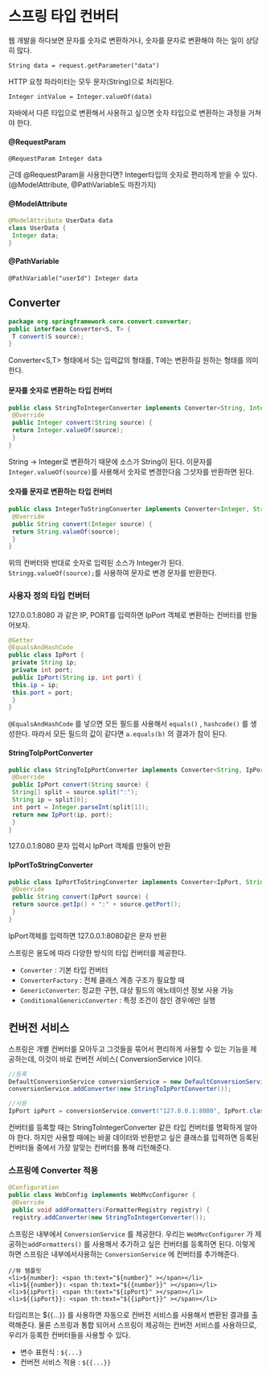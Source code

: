 # 스프링 타입 컨버터
웹 개발을 하다보면 문자를 숫자로 변환하거나, 숫자를 문자로 변환해야 하는 일이 상당히 많다.

`String data = request.getParameter("data")`

HTTP 요청 파라미터는 모두 문자(String)으로 처리된다. 

`Integer intValue = Integer.valueOf(data)`

자바에서 다른 타입으로 변환해서 사용하고 싶으면 숫자 타입으로 변환하는 과정을 거쳐야 한다.

#### @RequestParam
`@RequestParam Integer data`

근데 @RequestParam을 사용한다면? Integer타입의 숫자로 편리하게 받을 수 있다. (@ModelAttribute, @PathVariable도 마찬가지)

#### @ModelAttribute
```java
@ModelAttribute UserData data
class UserData {
 Integer data;
}
```

#### @PathVariable
`@PathVariable("userId") Integer data`

## Converter
```java
package org.springframework.core.convert.converter;
public interface Converter<S, T> {
 T convert(S source);
}
```
Converter<S,T> 형태에서 S는 입력값의 형태를, T에는 변환하길 원하는 형태를 의미한다. 

#### 문자를 숫자로 변환하는 타입 컨버터
```java
public class StringToIntegerConverter implements Converter<String, Integer> {
 @Override
 public Integer convert(String source) {
 return Integer.valueOf(source);
 }
}
```
String -> Integer로 변환하기 때문에 소스가 String이 된다. 이문자를 `Integer.valueOf(source)`를 사용해서 숫자로 변경한다음 그삿자를 반환하면 된다.

#### 숫자를 문자로 변환하는 타입 컨버터
```java
public class IntegerToStringConverter implements Converter<Integer, String> {
 @Override
 public String convert(Integer source) {
 return String.valueOf(source);
 }
}
```
위의 컨버터와 반대로 숫자로 입력된 소스가 Integer가 된다. `Stringg.valueOf(source);`를 사용하여 문자로 변경 문자를 반환한다.

### 사용자 정의 타입 컨버터
127.0.0.1:8080 과 같은 IP, PORT를 입력하면 IpPort 객체로 변환하는 컨버터를 만들어보자.
```java
@Getter
@EqualsAndHashCode
public class IpPort {
 private String ip;
 private int port;
 public IpPort(String ip, int port) {
 this.ip = ip;
 this.port = port;
 }
}
```
`@EqualsAndHashCode` 를 넣으면 모든 필드를 사용해서 `equals()` , `hashcode()` 를 생성한다. 따라서 모든 필드의 값이 같다면 `a.equals(b)` 의 결과가 참이 된다.

#### StringToIpPortConverter
```java
public class StringToIpPortConverter implements Converter<String, IpPort> {
 @Override
 public IpPort convert(String source) {
 String[] split = source.split(":");
 String ip = split[0];
 int port = Integer.parseInt(split[1]);
 return new IpPort(ip, port);
 }
}
```
127.0.0.1:8080 문자 입력시 IpPort 객체를 만들어 반환

#### IpPortToStringConverter
```java
public class IpPortToStringConverter implements Converter<IpPort, String> {
 @Override
 public String convert(IpPort source) {
 return source.getIp() + ":" + source.getPort();
 }
}
```
IpPort객체를 입력하면 127.0.0.1:8080같은 문자 반환

스프링은 용도에 따라 다양한 방식의 타입 컨버터를 제공한다. 
* `Converter` : 기본 타입 컨버터
* `ConverterFactory` : 전체 클래스 계층 구조가 필요할 때
* `GenericConverter`: 정교한 구현, 대상 필드의 애노테이션 정보 사용 가능
* `ConditionalGenericConverter` : 특정 조건이 참인 경우에만 실행

## 컨버전 서비스
스프링은
개별 컨버터를 모아두고 그것들을 묶어서 편리하게 사용할 수 있는 기능을 제공하는데, 이것이 바로 컨버전 서비스( ConversionService )이다.

```java
//등록
DefaultConversionService conversionService = new DefaultConversionService();
conversionService.addConverter(new StringToIpPortConverter());

//사용
IpPort ipPort = conversionService.convert("127.0.0.1:8080", IpPort.class);
```
컨버터를 등록할 때는 StringToIntegerConverter 같은 타입 컨버터를 명확하게 알아야 한다. 하지만 사용할 때에는 바꿀 데이터와 반환받고 싶은 클래스를 입력하면 등록된 컨버터들 중에서 가장 알맞는 컨버터를 통해 리턴해준다.

### 스프링에 Converter 적용
```java
@Configuration
public class WebConfig implements WebMvcConfigurer {
 @Override
 public void addFormatters(FormatterRegistry registry) {
 registry.addConverter(new StringToIntegerConverter());
```
스프링은 내부에서 `ConversionService` 를 제공한다. 우리는 `WebMvcConfigurer` 가 제공하는`addFormatters()` 를 사용해서 추가하고 싶은 컨버터를 등록하면 된다. 이렇게 하면 스프링은 내부에서사용하는 `ConversionService` 에 컨버터를 추가해준다.


```
//뷰 템플릿
<li>${number}: <span th:text="${number}" ></span></li>
<li>${{number}}: <span th:text="${{number}}" ></span></li>
<li>${ipPort}: <span th:text="${ipPort}" ></span></li>
<li>${{ipPort}}: <span th:text="${{ipPort}}" ></span></li>
 ```
타임리프는 ${{...}} 를 사용하면 자동으로 컨버전 서비스를 사용해서 변환된 결과를 출력해준다. 물론 스프링과 통합 되어서 스프링이 제공하는 컨버전 서비스를 사용하므로, 우리가 등록한 컨버터들을 사용할 수 있다.
* 변수 표현식 : `${...}`
* 컨버전 서비스 적용 : `${{...}}`
